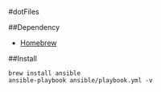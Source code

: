 #dotFiles

##Dependency
- [Homebrew](http://brew.sh)

##Install
```
brew install ansible
ansible-playbook ansible/playbook.yml -v
```

